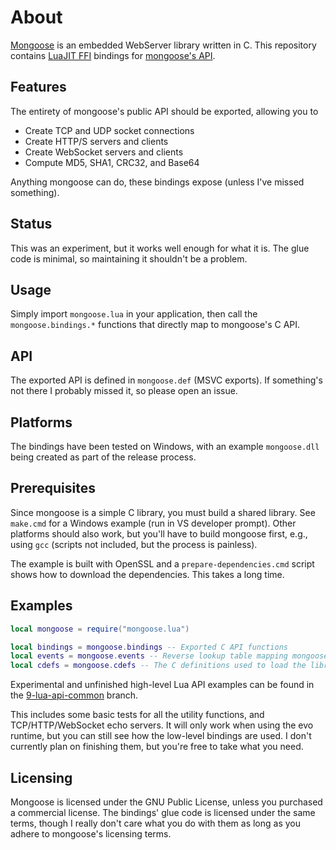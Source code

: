 # About

[Mongoose](https://mongoose.ws/) is an embedded WebServer library written in C. This repository contains [LuaJIT FFI](https://luajit.org/ext_ffi.html) bindings for [mongoose's API](https://mongoose.ws/documentation/#api-reference).

## Features

The entirety of mongoose's public API should be exported, allowing you to

* Create TCP and UDP socket connections
* Create HTTP/S servers and clients
* Create WebSocket servers and clients
* Compute MD5, SHA1, CRC32, and Base64

Anything mongoose can do, these bindings expose (unless I've missed something).

## Status

This was an experiment, but it works well enough for what it is. The glue code is minimal, so maintaining it shouldn't be a problem.

## Usage

Simply import ``mongoose.lua`` in your application, then call the ``mongoose.bindings.*`` functions that directly map to mongoose's C API.

## API

The exported API is defined in ``mongoose.def`` (MSVC exports). If something's not there I probably missed it, so please open an issue.

## Platforms

The bindings have been tested on Windows, with an example ``mongoose.dll`` being created as part of the release process.

## Prerequisites

Since mongoose is a simple C library, you must build a shared library. See ``make.cmd`` for a Windows example (run in VS developer prompt).  Other platforms should also work, but you'll have to build mongoose first, e.g., using ``gcc`` (scripts not included, but the process is painless).

The example is built with OpenSSL and a ``prepare-dependencies.cmd`` script shows how to download the dependencies. This takes a long time.

## Examples

```lua
local mongoose = require("mongoose.lua")

local bindings = mongoose.bindings -- Exported C API functions
local events = mongoose.events -- Reverse lookup table mapping mongoose event IDs to human-readable names
local cdefs = mongoose.cdefs -- The C definitions used to load the library via LuaJIT FFI
```

Experimental and unfinished high-level Lua API examples can be found in the [9-lua-api-common](https://github.com/evo-lua/mongoose-ffi/blob/9-lua-api-common/LibMongoose.lua) branch.

This includes some basic tests for all the utility functions, and TCP/HTTP/WebSocket echo servers. It will only work when using the evo runtime, but you can still see how the low-level bindings are used. I don't currently plan on finishing them, but you're free to take what you need.

## Licensing

Mongoose is licensed under the GNU Public License, unless you purchased a commercial license. The bindings' glue code is licensed under the same terms, though I really don't care what you do with them as long as you adhere to mongoose's licensing terms.

